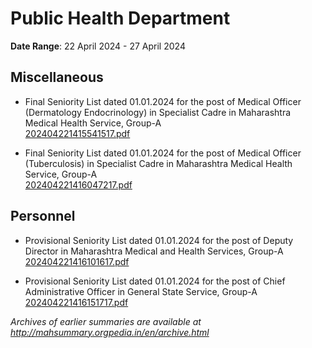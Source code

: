 # Public Health Department

**Date Range**: 22 April 2024 - 27 April 2024


## Miscellaneous
- Final Seniority List dated 01.01.2024 for the post of Medical Officer (Dermatology  Endocrinology) in Specialist Cadre in Maharashtra Medical  Health Service, Group-A\
  [202404221415541517.pdf](https://gr.maharashtra.gov.in/Site/Upload/Government%20Resolutions/English/202404221415541517.pdf)

- Final Seniority List dated 01.01.2024 for the post of Medical Officer (Tuberculosis) in Specialist Cadre in Maharashtra Medical  Health Service, Group-A\
  [202404221416047217.pdf](https://gr.maharashtra.gov.in/Site/Upload/Government%20Resolutions/English/202404221416047217.pdf)

## Personnel
- Provisional Seniority List dated 01.01.2024 for the post of Deputy Director in Maharashtra Medical and Health Services, Group-A\
  [202404221416101617.pdf](https://gr.maharashtra.gov.in/Site/Upload/Government%20Resolutions/English/202404221416101617.pdf)

- Provisional Seniority List dated 01.01.2024 for the post of Chief Administrative Officer in General State Service, Group-A\
  [202404221416151717.pdf](https://gr.maharashtra.gov.in/Site/Upload/Government%20Resolutions/English/202404221416151717.pdf)


*Archives of earlier summaries are available at http://mahsummary.orgpedia.in/en/archive.html*